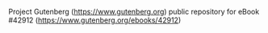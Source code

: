 Project Gutenberg (https://www.gutenberg.org) public repository for eBook #42912 (https://www.gutenberg.org/ebooks/42912)
